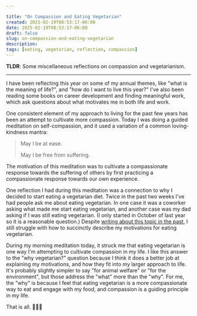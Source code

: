 ```yaml
---

title: "On Compassion and Eating Vegetarian"
created: 2025-02-19T08:53:17-06:00
date: 2025-02-19T08:53:17-06:00
draft: false
slug: on-compassion-and-eating-vegetarian
description:
tags: [eating, vegetarian, reflection, compassion]
---
```


**TLDR**: Some miscellaneous reflections on compassion and vegetarianism.

---

I have been reflecting this year on some of my annual themes, like "what is the meaning of life?", and "how do I want to live this year?" I've also been reading some books on career development and finding meaningful work, which ask questions about what motivates me in both life and work.

One consistent element of my approach to living for the past few years has been an attempt to cultivate more compassion. Today I was doing a guided meditation on self-compassion, and it used a variation of a common loving-kindness mantra:

> May I be at ease.
>
> May I be free from suffering.

The motivation of this meditation was to cultivate a compassionate response towards the suffering of others by first practicing a compassionate response towards our own experience.

One reflection I had during this meditation was a connection to why I decided to start eating a vegetarian diet. Twice in the past two weeks I've had people ask me about eating vegetarian. In one case it was a coworker asking what made me start eating vegetarian, and another case was my dad asking if I was still eating vegetarian. (I only started in October of last year so it is a reasonable question.) Despite [writing about this topic in the past](/eating-vegetarian-for-now), I still struggle with how to succinctly describe my motivations for eating vegetarian.

During my morning meditation today, it struck me that eating vegetarian is one way I'm attempting to cultivate compassion in my life. I like this answer to the "why vegetarian?" question because I think it does a better job at explaining my motivations, and how they fit into my larger approach to life. It's probably slightly simpler to say "for animal welfare" or "for the environment", but those address the "what" more than the "why". For me, the "why" is because I feel that eating vegetarian is a more compassionate way to eat and engage with my food, and compassion is a guiding principle in my life.

That is all. 🤷‍♂️🙃

